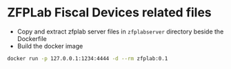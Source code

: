 # ZFPLab Fiscal Devices related files

* Copy and extract zfplab server files in `zfplabserver` directory beside the Dockerfile
* Build the docker image

``` bash
docker run -p 127.0.0.1:1234:4444 -d --rm zfplab:0.1
```
